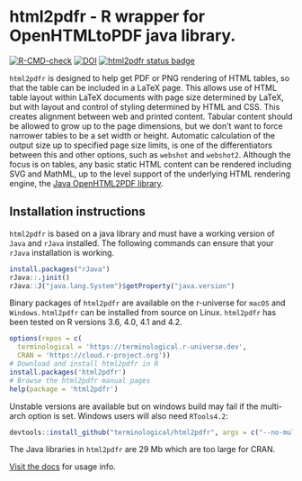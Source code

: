 # html2pdfr - R wrapper for OpenHTMLtoPDF java library.

<!-- badges: start -->
[![R-CMD-check](https://github.com/terminological/html2pdfr/workflows/R-CMD-check/badge.svg)](https://github.com/terminological/html2pdfr/actions)
[![DOI](https://zenodo.org/badge/459091655.svg)](https://zenodo.org/badge/latestdoi/459091655)
[![html2pdfr status
badge](https://terminological.r-universe.dev/badges/html2pdfr)](https://terminological.r-universe.dev)
<!-- badges: end -->

`html2pdfr` is designed to help get PDF or PNG rendering of HTML tables, so that
the table can be included in a LaTeX page. This allows use of HTML table layout
within LaTeX documents with page size determined by LaTeX, but with layout and
control of styling determined by HTML and CSS. This creates alignment between
web and printed content. Tabular content should be allowed to grow up to the
page dimensions, but we don't want to force narrower tables to be a set width or
height. Automatic calculation of the output size up to specified page size
limits, is one of the differentiators between this and other options, such as
`webshot` and `webshot2`. Although the focus is on tables, any basic static HTML
content can be rendered including SVG and MathML, up to the level support of the
underlying HTML rendering engine, the [Java OpenHTML2PDF
library](https://github.com/danfickle/openhtmltopdf).

## Installation instructions

`html2pdfr` is based on a java library and must have a working version of `Java`
and `rJava` installed. The following commands can ensure that your `rJava`
installation is working.

```R
install.packages("rJava")
rJava::.jinit()
rJava::J("java.lang.System")$getProperty("java.version")
```

Binary packages of `html2pdfr` are available on the r-universe for
`macOS` and `Windows`. `html2pdfr` can be installed from source on Linux.
`html2pdfr` has been tested on R versions 3.6, 4.0, 4.1 and 4.2.

```R
options(repos = c(
  terminological = 'https://terminological.r-universe.dev',
  CRAN = 'https://cloud.r-project.org'))
# Download and install html2pdfr in R
install.packages('html2pdfr')
# Browse the html2pdfr manual pages
help(package = 'html2pdfr')
```

Unstable versions are available but on windows build may fail if the
multi-arch option is set. Windows users will also need `RTools4.2`:

```R
devtools::install_github("terminological/html2pdfr", args = c("--no-multiarch"))
```

The Java libraries in `html2pdfr` are 29 Mb which are too large for CRAN.


[Visit the docs](https://terminological.github.io/html2pdfr/) for usage info.
